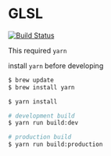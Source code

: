 # GLSL

[![Build Status](https://travis-ci.org/noliaki/template-single-page.svg?branch=master)](https://travis-ci.org/noliaki/template-single-page)

This required `yarn`

install `yarn` before developing

```bash
$ brew update
$ brew install yarn
```

```bash
$ yarn install

# development build
$ yarn run build:dev

# production build
$ yarn run build:production
```
